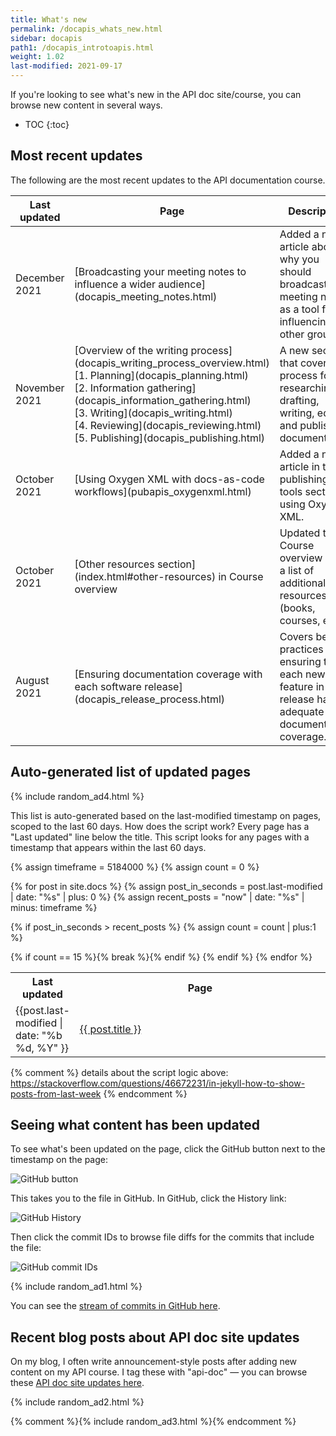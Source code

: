 ```yaml
---
title: What's new
permalink: /docapis_whats_new.html
sidebar: docapis
path1: /docapis_introtoapis.html
weight: 1.02
last-modified: 2021-09-17
---
```


If you're looking to see what's new in the API doc site/course, you can browse new content in several ways.

* TOC
{:toc}

<h2>Most recent updates</h2>

The following are the most recent updates to the API documentation course.

<table>
  <col width="20%">
  <col width="30%">
  <col width="50%">
<thead>
<tr>
  <th>Last updated</th>
  <th>Page</th>
  <th>Description</th>
</tr>
</thead>
<tbody>
<tr>
  <td>December 2021</td>
  <td markdown="span">[Broadcasting your meeting notes to influence a wider audience](docapis_meeting_notes.html)</td>
  <td markdown="span">Added a new article about why you should broadcast your meeting notes as a tool for influencing other groups.</td>
</tr>
<tr>
  <td>November 2021</td>
  <td markdown="span">
  [Overview of the writing process](docapis_writing_process_overview.html)<br/>
  [1. Planning](docapis_planning.html)<br/>
  [2. Information gathering](docapis_information_gathering.html)<br/>
  [3. Writing](docapis_writing.html)<br/>
  [4. Reviewing](docapis_reviewing.html)<br/>
  [5. Publishing](docapis_publishing.html)
  </td>
  <td>A new section that covers the process for researching, drafting, writing, editing, and publishing documentation.</td>
</tr>
<tr>
  <td>October 2021</td>
  <td markdown="span">[Using Oxygen XML with docs-as-code workflows](pubapis_oxygenxml.html)</td>
  <td markdown="span">Added a new article in the publishing tools section using Oxygen XML.</td>
</tr>
<tr>
  <td>October 2021</td>
  <td markdown="span">[Other resources section](index.html#other-resources) in Course overview</td>
  <td markdown="span">Updated the Course overview with a list of additional resources (books, courses, etc.).</td>
</tr>
<tr>
  <td>August 2021</td>
  <td markdown="span">[Ensuring documentation coverage with each software release](docapis_release_process.html)</td>
  <td markdown="span">Covers best practices for ensuring that each new feature in a release has adequate documentation coverage.</td>
</tr>
</tbody>
</table>

## Auto-generated list of updated pages

{% include random_ad4.html %}

This list is auto-generated based on the last-modified timestamp on pages, scoped to the last 60 days. How does the script work? Every page has a "Last updated" line below the title. This script looks for any pages with a timestamp that appears within the last 60 days.

<table>
<col width="20%">
<col width="80%">
<tr>
<th>Last updated</th>
<th>Page</th>
</tr>

{% assign timeframe = 5184000 %}
{% assign count = 0 %}

{% for post in site.docs %}
  {% assign post_in_seconds = post.last-modified | date: "%s" | plus: 0 %}
  {% assign recent_posts = "now" | date: "%s" | minus: timeframe  %}

  {% if post_in_seconds > recent_posts %}
  {% assign count = count | plus:1 %}

<tr>
<td>{{post.last-modified | date: "%b %d, %Y" }}</td>
<td><a href="{{ post.permalink | prepend: "/learnapidoc" }}">{{ post.title }}</a> </td>
</tr>
{% if count == 15 %}{% break %}{% endif %}
{% endif %}
{% endfor %}
</table>

{% comment %}
details about the script logic above: https://stackoverflow.com/questions/46672231/in-jekyll-how-to-show-posts-from-last-week
{% endcomment %}


## Seeing what content has been updated

To see what's been updated on the page, click the GitHub button next to the timestamp on the page:

<img style="max-width: 500px" src="{{site.media}}/github_button_whats_new.png" alt="GitHub button" />

This takes you to the file in GitHub. In GitHub, click the History link:

<img style="max-width: 500px" src="{{site.media}}/github_history_view.png" alt="GitHub History" />

Then click the commit IDs to browse file diffs for the commits that include the file:

<img style="max-width: 500px" src="{{site.media}}/github_commit_ids.png" alt="GitHub commit IDs" />

{% include random_ad1.html %}

You can see the [stream of commits in GitHub here](https://github.com/tomjoht/learnapidoc/commits/main).

## Recent blog posts about API doc site updates

On my blog, I often write announcement-style posts after adding new content on my API course. I tag these with "api-doc" &mdash; you can browse these [API doc site updates here](https://idratherbewriting.com/category-apidoc-site-updates/).

{% include random_ad2.html %}

{% comment %}{% include random_ad3.html %}{% endcomment %}
